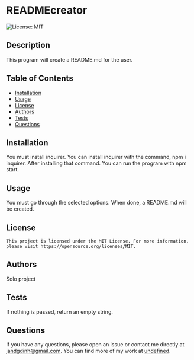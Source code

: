 # READMEcreator

  ![License: MIT](https://img.shields.io/badge/License-MIT-yellow.svg)


  ## Description
  This program will create a README.md for the user.

  ## Table of Contents
  - [Installation](#installation)
  - [Usage](#usage)
  - [License](#license)
  - [Authors](#authors)
  - [Tests](#tests)
  - [Questions](#questions)

  ## Installation
  You must install inquirer. You can install inquirer with the command, npm i inquirer. After installing that command. You can run the program with npm start.

  ## Usage
  You must go through the selected options. When done, a README.md will be created.

  ## License

    This project is licensed under the MIT License. For more information, please visit https://opensource.org/licenses/MIT.

  ## Authors
  Solo project

  ## Tests
  If nothing is passed, return an empty string. 

  ## Questions
  If you have any questions, please open an issue or contact me directly at jandgdinh@gmail.com. You can find more of my work at [undefined](https://github.com/jandgdinh).